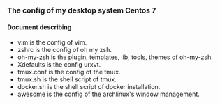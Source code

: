 ### The config of my desktop system Centos 7
#### Document describing

+ vim is the config of vim.
+ zshrc is the config of oh my zsh.
+ oh-my-zsh is the plugin, templates, lib, tools, themes of oh-my-zsh.
+ Xdefaults is the config urxvt.
+ tmux.conf is the config of the tmux.
+ tmux.sh is the shell script of tmux.
+ docker.sh is the shell script of docker installation.
+ awesome is the config of the archlinux's window management.
